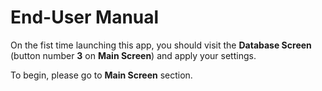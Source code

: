 # End-User Manual

On the fist time launching this app, you should visit the **Database Screen** (button number **3** on **Main Screen**) and apply your settings.

To begin, please go to **Main Screen** section.
